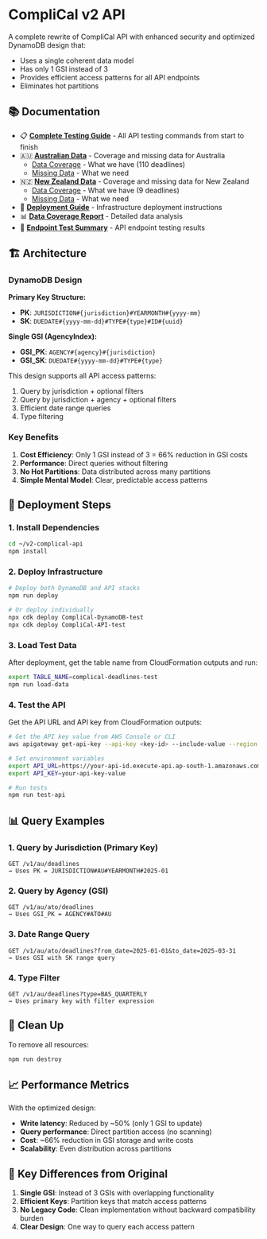 # CompliCal v2 API

A complete rewrite of CompliCal API with enhanced security and optimized DynamoDB design that:
- Uses a single coherent data model
- Has only 1 GSI instead of 3
- Provides efficient access patterns for all API endpoints
- Eliminates hot partitions

## 📚 Documentation

- 📋 **[Complete Testing Guide](COMPLETE_TESTING_GUIDE.md)** - All API testing commands from start to finish
- 🇦🇺 **[Australian Data](au/)** - Coverage and missing data for Australia
  - [Data Coverage](au/data-coverage.md) - What we have (110 deadlines)
  - [Missing Data](au/missing-data.md) - What we need
- 🇳🇿 **[New Zealand Data](nz/)** - Coverage and missing data for New Zealand  
  - [Data Coverage](nz/data-coverage.md) - What we have (9 deadlines)
  - [Missing Data](nz/missing-data.md) - What we need
- 🚀 **[Deployment Guide](DEPLOYMENT_GUIDE.md)** - Infrastructure deployment instructions
- 📊 **[Data Coverage Report](DATA_COVERAGE_REPORT.md)** - Detailed data analysis
- 🧪 **[Endpoint Test Summary](ENDPOINT_TEST_SUMMARY.md)** - API endpoint testing results

## 🏗️ Architecture

### DynamoDB Design

**Primary Key Structure:**
- **PK**: `JURISDICTION#{jurisdiction}#YEARMONTH#{yyyy-mm}`
- **SK**: `DUEDATE#{yyyy-mm-dd}#TYPE#{type}#ID#{uuid}`

**Single GSI (AgencyIndex):**
- **GSI_PK**: `AGENCY#{agency}#{jurisdiction}`
- **GSI_SK**: `DUEDATE#{yyyy-mm-dd}#TYPE#{type}`

This design supports all API access patterns:
1. Query by jurisdiction + optional filters
2. Query by jurisdiction + agency + optional filters
3. Efficient date range queries
4. Type filtering

### Key Benefits

1. **Cost Efficiency**: Only 1 GSI instead of 3 = 66% reduction in GSI costs
2. **Performance**: Direct queries without filtering
3. **No Hot Partitions**: Data distributed across many partitions
4. **Simple Mental Model**: Clear, predictable access patterns

## 🚀 Deployment Steps

### 1. Install Dependencies

```bash
cd ~/v2-complical-api
npm install
```

### 2. Deploy Infrastructure

```bash
# Deploy both DynamoDB and API stacks
npm run deploy

# Or deploy individually
npx cdk deploy CompliCal-DynamoDB-test
npx cdk deploy CompliCal-API-test
```

### 3. Load Test Data

After deployment, get the table name from CloudFormation outputs and run:

```bash
export TABLE_NAME=complical-deadlines-test
npm run load-data
```

### 4. Test the API

Get the API URL and API key from CloudFormation outputs:

```bash
# Get the API key value from AWS Console or CLI
aws apigateway get-api-key --api-key <key-id> --include-value --region ap-south-1

# Set environment variables
export API_URL=https://your-api-id.execute-api.ap-south-1.amazonaws.com/test
export API_KEY=your-api-key-value

# Run tests
npm run test-api
```

## 📊 Query Examples

### 1. Query by Jurisdiction (Primary Key)
```
GET /v1/au/deadlines
→ Uses PK = JURISDICTION#AU#YEARMONTH#2025-01
```

### 2. Query by Agency (GSI)
```
GET /v1/au/ato/deadlines
→ Uses GSI_PK = AGENCY#ATO#AU
```

### 3. Date Range Query
```
GET /v1/au/ato/deadlines?from_date=2025-01-01&to_date=2025-03-31
→ Uses GSI with SK range query
```

### 4. Type Filter
```
GET /v1/au/deadlines?type=BAS_QUARTERLY
→ Uses primary key with filter expression
```

## 🧹 Clean Up

To remove all resources:

```bash
npm run destroy
```

## 📈 Performance Metrics

With the optimized design:
- **Write latency**: Reduced by ~50% (only 1 GSI to update)
- **Query performance**: Direct partition access (no scanning)
- **Cost**: ~66% reduction in GSI storage and write costs
- **Scalability**: Even distribution across partitions

## 🔑 Key Differences from Original

1. **Single GSI**: Instead of 3 GSIs with overlapping functionality
2. **Efficient Keys**: Partition keys that match access patterns
3. **No Legacy Code**: Clean implementation without backward compatibility burden
4. **Clear Design**: One way to query each access pattern